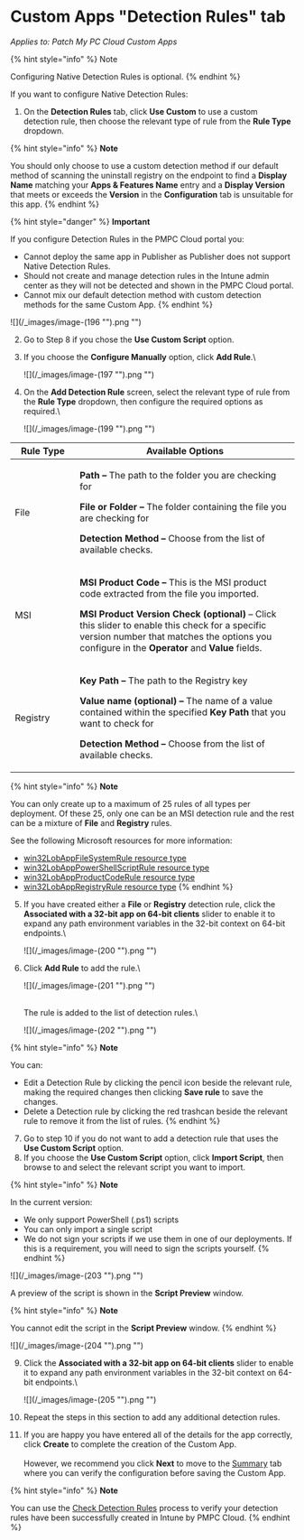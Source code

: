 # Custom Apps "Detection Rules" tab

_Applies to: Patch My PC Cloud Custom Apps_

{% hint style="info" %}
Note

Configuring Native Detection Rules is optional.
{% endhint %}

If you want to configure Native Detection Rules:

1. On the **Detection Rules** tab, click **Use Custom** to use a custom detection rule, then choose the relevant type of rule from the **Rule Type** dropdown.

{% hint style="info" %}
**Note**

You should only choose to use a custom detection method if our default method of scanning the uninstall registry on the endpoint to find a **Display Name** matching your **Apps & Features Name** entry and a **Display Version** that meets or exceeds the **Version** in the **Configuration** tab is unsuitable for this app.
{% endhint %}

{% hint style="danger" %}
**Important**

If you configure Detection Rules in the PMPC Cloud portal you:

* Cannot deploy the same app in Publisher as Publisher does not support Native Detection Rules.
* Should not create and manage detection rules in the Intune admin center as they will not be detected and shown in the PMPC Cloud portal.
* Cannot mix our default detection method with custom detection methods for the same Custom App.
{% endhint %}

![](/_images/image-(196 "").png "")

2. Go to Step 8 if you chose the **Use Custom Script** option.
3.  If you choose the **Configure Manually** option, click **Add Rule**.\


    ![](/_images/image-(197 "").png "")


4.  On the **Add Detection Rule** screen, select the relevant type of rule from the **Rule Type** dropdown, then configure the required options as required.\


    ![](/_images/image-(199 "").png "")

<table><thead><tr><th width="99.111083984375">Rule Type</th><th>Available Options</th></tr></thead><tbody><tr><td>File</td><td><p><strong>Path –</strong> The path to the folder you are checking for</p><p><strong>File or Folder –</strong> The folder containing the file you are checking for</p><p><strong>Detection Method –</strong> Choose from the list of available checks.</p></td></tr><tr><td>MSI</td><td><p><strong>MSI Product Code –</strong> This is the MSI product code extracted from the file you imported.</p><p><strong>MSI Product Version Check (optional)</strong> – Click this slider to enable this check for a specific version number that matches the options you configure in the <strong>Operator</strong> and <strong>Value</strong> fields.</p></td></tr><tr><td>Registry</td><td><p><strong>Key Path –</strong> The path to the Registry key</p><p><strong>Value name (optional) –</strong> The name of a value contained within the specified <strong>Key Path</strong> that you want to check for</p><p><strong>Detection Method –</strong> Choose from the list of available checks.</p></td></tr></tbody></table>

{% hint style="info" %}
**Note**

You can only create up to a maximum of 25 rules of all types per deployment. Of these 25, only one can be an MSI detection rule and the rest can be a mixture of **File** and **Registry** rules.

See the following Microsoft resources for more information:

* [win32LobAppFileSystemRule resource type](https://learn.microsoft.com/en-us/graph/api/resources/intune-apps-win32lobappfilesystemrule?view=graph-rest-1.0)
* [win32LobAppPowerShellScriptRule resource type](https://learn.microsoft.com/en-us/graph/api/resources/intune-apps-win32lobapppowershellscriptrule?view=graph-rest-1.0)
* [win32LobAppProductCodeRule resource type](https://learn.microsoft.com/en-us/graph/api/resources/intune-apps-win32lobappproductcoderule?view=graph-rest-1.0)
* [win32LobAppRegistryRule resource type](https://learn.microsoft.com/en-us/graph/api/resources/intune-apps-win32lobappregistryrule?view=graph-rest-1.0)
{% endhint %}

5.  If you have created either a **File** or **Registry** detection rule, click the **Associated with a 32-bit app on 64-bit clients** slider to enable it to expand any path environment variables in the 32-bit context on 64-bit endpoints.\


    ![](/_images/image-(200 "").png "")


6.  Click **Add Rule** to add the rule.\


    ![](/_images/image-(201 "").png "")

    \
    The rule is added to the list of detection rules.\


    ![](/_images/image-(202 "").png "")

{% hint style="info" %}
**Note**

You can:

* Edit a Detection Rule by clicking the pencil icon beside the relevant rule, making the required changes then clicking **Save rule** to save the changes.
* Delete a Detection rule by clicking the red trashcan beside the relevant rule to remove it from the list of rules.
{% endhint %}

7. Go to step 10 if you do not want to add a detection rule that uses the **Use Custom Script** option.
8. If you choose the **Use Custom Script** option, click **Import Script**, then browse to and select the relevant script you want to import.

{% hint style="info" %}
**Note**

In the current version:

* We only support PowerShell (.ps1) scripts
* You can only import a single script
* We do not sign your scripts if we use them in one of our deployments. If this is a requirement, you will need to sign the scripts yourself.
{% endhint %}

![](/_images/image-(203 "").png "")

A preview of the script is shown in the **Script Preview** window.

{% hint style="info" %}
**Note**

You cannot edit the script in the **Script Preview** window.
{% endhint %}

![](/_images/image-(204 "").png "")

9.  Click the **Associated with a 32-bit app on 64-bit clients** slider to enable it to expand any path environment variables in the 32-bit context on 64-bit endpoints.\


    ![](/_images/image-(205 "").png "")


10. Repeat the steps in this section to add any additional detection rules.
11. If you are happy you have entered all of the details for the app correctly, click **Create** to complete the creation of the Custom App.\
    \
    However, we recommend you click **Next** to move to the [Summary](custom-apps-summary-tab.md) tab where you can  verify the configuration before saving the Custom App.

{% hint style="info" %}
**Note**

You can use the [Check Detection Rules](../../cloud-reference/intune-reference/check-detection-rules-in-intune.md) process to verify your detection rules have been successfully created in Intune by PMPC Cloud.
{% endhint %}
